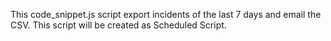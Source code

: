 This code_snippet.js script export incidents of the last 7 days and email the CSV.
This script will be created as Scheduled Script.
